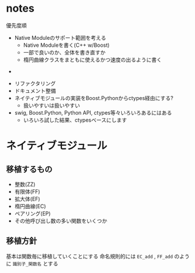 notes
========

優先度順

* Native Moduleのサポート範囲を考える
  - Native Moduleを書く(C++ w/Boost)
  - 一部で良いのか、全体を書き直すか
  - 楕円曲線クラスをまともに使えるかつ速度の出るように書く
* ~~~ 旧式クラス定義を新式へ変更~~~ -> 完了(40d70b28c0486a9739842ef69ab486f98674e0c0)
* リファクタリング
* ドキュメント整備
* ネイティブモジュールの実装をBoost.Pythonからctypes経由にする?
  - 扱いやすいは扱いやすい
* swig, Boost.Python, Python API, ctypes等々いろいろあるにはある
  - いろいろ試した結果、ctypesベースにします

# ネイティブモジュール
## 移植するもの
* 整数(ZZ)
* 有限体(FF)
* 拡大体(EF)
* 楕円曲線(EC)
* ペアリング(EP)
* その他呼び出し数の多い関数をいくつか

## 移植方針
基本は関数毎に移植していくことにする
命名規則的には `EC_add` , `FF_add` のように `識別子_関数名` とする
